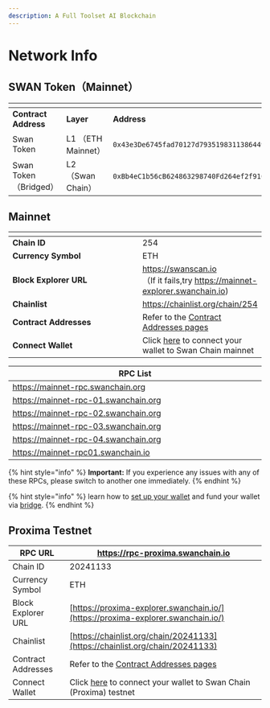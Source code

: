 ```yaml
---
description: A Full Toolset AI Blockchain
---
```


# Network Info

## SWAN Token（Mainnet）

<table data-header-hidden><thead><tr><th width="200"></th><th></th><th></th><th></th></tr></thead><tbody><tr><td><strong>Contract Address</strong></td><td><strong>Layer</strong></td><td><strong>Address</strong></td><td><strong>link</strong></td></tr><tr><td>Swan Token</td><td>L1 （ETH Mainnet）</td><td><code>0x43e3De6745fad70127d7935198311386449fD9d</code>d</td><td><a href="https://etherscan.io/token/0x43e3de6745fad70127d7935198311386449fd9dd">https://etherscan.io/token/0x43e3de6745fad70127d7935198311386449fd9dd</a></td></tr><tr><td>Swan Token（Bridged）</td><td>L2 （Swan Chain）</td><td><code>0xBb4eC1b56cB624863298740Fd264ef2f910d5564</code></td><td><a href="https://swanscan.io/address/0xBb4eC1b56cB624863298740Fd264ef2f910d5564">https://swanscan.io/address/0xBb4eC1b56cB624863298740Fd264ef2f910d5564</a></td></tr></tbody></table>

## Mainnet

<table data-header-hidden><thead><tr><th width="282"></th><th></th></tr></thead><tbody><tr><td><strong>Chain ID</strong></td><td>254</td></tr><tr><td><strong>Currency Symbol</strong></td><td>ETH</td></tr><tr><td><strong>Block Explorer URL</strong></td><td><a href="https://swanscan.io/">https://swanscan.io</a><br>（If it fails,try <a href="https://mainnet-explorer.swanchain.io/">https://mainnet-explorer.swanchain.io</a>)</td></tr><tr><td><strong>Chainlist</strong></td><td><a href="https://chainlist.org/chain/254">https://chainlist.org/chain/254</a></td></tr><tr><td><strong>Contract Addresses</strong></td><td>Refer to the <a href="../contract-addresses.md#mainnet">Contract Addresses pages</a></td></tr><tr><td><strong>Connect Wallet</strong></td><td>Click <a href="https://chainlist.org/chain/254">here</a> to connect your wallet to Swan Chain mainnet</td></tr></tbody></table>

<table><thead><tr><th width="767">RPC List</th></tr></thead><tbody><tr><td><a href="https://mainnet-rpc.swanchain.org">https://mainnet-rpc.swanchain.org</a></td></tr><tr><td><a href="https://mainnet-rpc-01.swanchain.org">https://mainnet-rpc-01.swanchain.org</a></td></tr><tr><td><a href="https://mainnet-rpc-02.swanchain.org">https://mainnet-rpc-02.swanchain.org</a></td></tr><tr><td><a href="https://mainnet-rpc-02.swanchain.org">https://mainnet-rpc-03.swanchain.org</a></td></tr><tr><td><a href="https://mainnet-rpc-02.swanchain.org">https://mainnet-rpc-04.swanchain.org</a></td></tr><tr><td><a href="https://mainnet-rpc01.swanchain.io">https://mainnet-rpc01.swanchain.io</a></td></tr></tbody></table>

{% hint style="info" %}
**Important:** If you experience any issues with any of these RPCs, please switch to another one immediately.
{% endhint %}

{% hint style="info" %}
learn how to [set up your wallet](../../swan-chain-campaign/atom-accelerator-race/before-you-get-started/set-up-metamask.md) and fund your wallet via [bridge](../../swan-chain-campaign/swan-saturn-testnet/before-you-get-started/bridge-tokens.md).
{% endhint %}

## Proxima Testnet

| RPC URL            | https://rpc-proxima.swanchain.io                                                                          |
| ------------------ | --------------------------------------------------------------------------------------------------------- |
| Chain ID           | 20241133                                                                                                  |
| Currency Symbol    | ETH                                                                                                       |
| Block Explorer URL | [https://proxima-explorer.swanchain.io/](https://proxima-explorer.swanchain.io/)                          |
| Chainlist          | [https://chainlist.org/chain/20241133](https://chainlist.org/chain/20241133)                              |
| Contract Addresses | Refer to the [Contract Addresses pages](../contract-addresses.md#proxima-testnet)                         |
| Connect Wallet     | Click [here](https://chainlist.org/chain/20241133) to connect your wallet to Swan Chain (Proxima) testnet |

